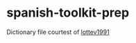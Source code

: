 # spanish-toolkit-prep

Dictionary file courtest of [lottev1991](https://github.com/lottev1991/OpenUTAU-Spanish-Dictionary)
